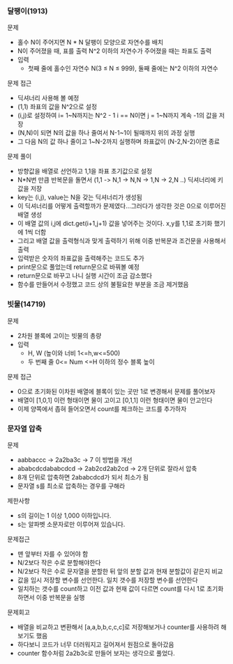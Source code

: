 ### 달팽이(1913)

문제
- 홀수 N이 주어지면 N * N 달팽이 모양으로 자연수를 배치
- N이 주어졌을 때, 표를 출력 N^2 이하의 자연수가 주어졌을 때는 좌표도 출력
- 입력
    - 첫째 줄에 홀수인 자연수 N(3 ≤ N ≤ 999), 둘째 줄에는 N^2 이하의 자연수

문제 접근
- 딕셔너리 사용해 볼 예정
- (1,1) 좌표의 값을 N^2으로 설정
- (i,j)로 설정하여 i= 1~N까지는 N^2 - 1 i == N이면 j = 1~N까지 계속 -1의 값을 저장
- (N,N)이 되면 N의 값을 하나 줄여서 N-1~1이 될때까지 위의 과정 실행
- 그 다음 N의 값 하나 줄이고 1~N-2까지 실행하며 좌표값이 (N-2,N-2)이면 종료

문제 풀이
- 방향값을 배열로 선언하고 1,1을 좌표 초기값으로 설정
- N*N번 만큼 반복문을 돌면서 (1,1 -> N,1 -> N,N -> 1,N -> 2,N ..) 딕셔너리에 키 값을 저장
- key는 (i,j), value는 N을 갖는 딕셔너리가 생성됨
- 이 딕셔너리를 어떻게 출력할까가 문제였다...그러다가 생각한 것은 0으로 이루어진 배열 생성
- 이 배열 값의 i,j에 dict.get(i+1,j+1) 값을 넣어주는 것이다. x,y를 1,1로 초기화 했기에 1씩 더함
- 그리고 배열 값을 출력형식과 맞게 출력하기 위해 이중 반복문과 조건문을 사용해서 출력
- 입력받은 숫자의 좌표값을 출력해주는 코드도 추가
- print문으로 풀었는데 return문으로 바꿔볼 예정
- return문으로 바꾸고 나니 실행 시간이 조금 감소했다
- 함수를 만들어서 수정했고 코드 상의 불필요한 부분을 조금 제거했음

### 빗물(14719)

문제
- 2차원 블록에 고이는 빗물의 총량
- 입력
    - H, W (높이와 너비 1<=h,w<=500)
    - 두 번째 줄 0<= Num <=H 이하의 정수 블록 높이

문제 접근
- 0으로 초기화된 이차원 배열에 블록이 있는 곳만 1로 변경해서 문제를 풀어보자
- 배열이 [1,0,1] 이런 형태이면 물이 고이고 [0,1,1] 이런 형태이면 물이 안고인다
- 이제 양쪽에서 좁혀 들어오면서 count를 체크하는 코드를 추가하자

### 문자열 압축

문제
- aabbaccc -> 2a2ba3c -> 7 이 방법을 개선
- ababcdcdababcdcd -> 2ab2cd2ab2cd -> 2개 단위로 잘라서 압축
- 8개 단위로 압축하면 2ababcdcd가 되서 최소가 됨
- 문자열 s를 최소로 압축하는 경우를 구해라

제한사항
- s의 길이는 1 이상 1,000 이하입니다.
- s는 알파벳 소문자로만 이루어져 있습니다.

문제접근
- 맨 앞부터 자를 수 있어야 함
- N/2보다 작은 수로 분할해야한다
- N/2보다 작은 수로 문자열을 분할한 뒤 앞의 분할 값과 현재 분할값이 같은지 비교
- 값을 임시 저장할 변수를 선언한다. 일치 갯수를 저장할 변수를 선언한다
- 일치하는 갯수를 count하고 이전 값과 현재 값이 다르면 count를 다시 1로 초기화 하면서 이중 반복문을 실행

문제회고
- 배열을 비교하고 변환해서 [a,a,b,b,c,c,c]로 저장해보거나 counter를 사용하려 해보기도 했음
- 하다보니 코드가 너무 더러워지고 길어져서 원점으로 돌아갔음
- counter 함수처럼 2a2b3c로 만들어 보자는 생각으로 풀었다.